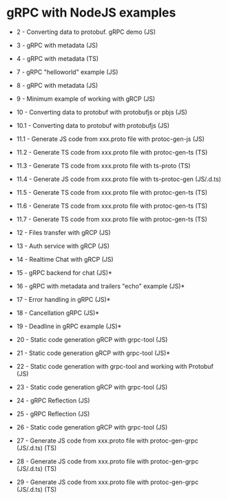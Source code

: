 # gRPC with NodeJS examples

- 2 - Converting data to protobuf. gRPC demo (JS)
- 3 - gRPC with metadata (JS)
- 4 - gRPC with metadata (TS)

- 7 - gRPC "helloworld" example (JS)
- 8 - gRPC with metadata (JS)
- 9 - Minimum example of working with gRCP (JS)
- 10 - Converting data to protobuf with protobufjs or pbjs (JS)
- 10.1 - Converting data to protobuf with protobufjs (JS)
- 11.1 - Generate JS code from xxx.proto file with protoc-gen-js (JS)
- 11.2 - Generate TS code from xxx.proto file with protoc-gen-ts (TS)
- 11.3 - Generate TS code from xxx.proto file with ts-proto (TS)
- 11.4 - Generate JS code from xxx.proto file with ts-protoc-gen (JS/.d.ts)
- 11.5 - Generate TS code from xxx.proto file with protoc-gen-ts (TS)
- 11.6 - Generate TS code from xxx.proto file with protoc-gen-ts (TS)
- 11.7 - Generate TS code from xxx.proto file with protoc-gen-ts (TS)
- 12 - Files transfer with gRCP (JS)
- 13 - Auth service with gRCP (JS)
- 14 - Realtime Chat with gRCP (JS)
- 15 - gRPC backend for chat (JS)\*
- 16 - gRPC with metadata and trailers "echo" example (JS)\*
- 17 - Error handling in gRPC (JS)\*
- 18 - Cancellation gRPC (JS)\*
- 19 - Deadline in gRPC example (JS)\*
- 20 - Static code generation gRCP with grpc-tool (JS)
- 21 - Static code generation gRCP with grpc-tool (JS)\*
- 22 - Static code generation with grpc-tool and working with Protobuf (JS)
- 23 - Static code generation gRCP with grpc-tool (JS)
- 24 - gRPC Reflection (JS)
- 25 - gRPC Reflection (JS)
- 26 - Static code generation gRCP with grpc-tool (JS)
- 27 - Generate JS code from xxx.proto file with protoc-gen-grpc (JS/.d.ts) (TS)
- 28 - Generate JS code from xxx.proto file with protoc-gen-grpc (JS/.d.ts) (TS)
- 29 - Generate JS code from xxx.proto file with protoc-gen-grpc (JS/.d.ts) (TS)
